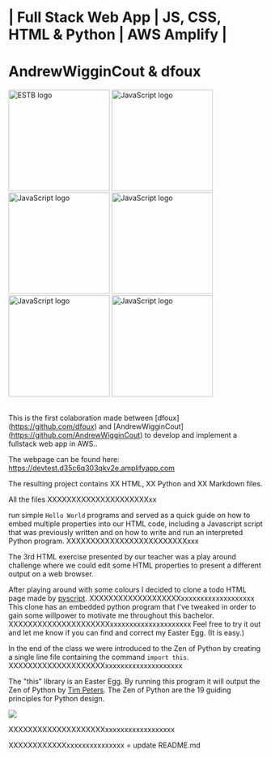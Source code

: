 # | Full Stack Web App | JS, CSS, HTML & Python | AWS Amplify |
# AndrewWigginCout & dfoux

<img src="https://stuntspt.gitlab.io/pab_22-23/classes/presentation_assets/logo-ESTB.png" alt="ESTB logo" width="200" height="200">
<img src="https://upload.wikimedia.org/wikipedia/commons/6/6a/JavaScript-logo.png" alt="JavaScript logo" width="200" height="200">
<img src="https://upload.wikimedia.org/wikipedia/commons/thumb/6/61/HTML5_logo_and_wordmark.svg/2048px-HTML5_logo_and_wordmark.svg.png" alt="JavaScript logo" width="200" height="200">
<img src="https://upload.wikimedia.org/wikipedia/commons/thumb/d/d5/CSS3_logo_and_wordmark.svg/1452px-CSS3_logo_and_wordmark.svg.png" alt="JavaScript logo" width="200" height="200">
<img src="https://upload.wikimedia.org/wikipedia/commons/thumb/c/c3/Python-logo-notext.svg/1869px-Python-logo-notext.svg.png" alt="JavaScript logo" width="200" height="200">
<img src="https://upload.wikimedia.org/wikipedia/commons/thumb/9/93/Amazon_Web_Services_Logo.svg/1280px-Amazon_Web_Services_Logo.svg.png" alt="JavaScript logo" width="200" height="200">

##

This is the first colaboration made between [dfoux] (https://github.com/dfoux) and [AndrewWigginCout] (https://github.com/AndrewWigginCout) to develop and implement a fullstack web app in AWS..

The webpage can be found here: https://devtest.d35c6q303qkv2e.amplifyapp.com

The resulting project contains XX HTML, XX Python and XX Markdown files.

All the files XXXXXXXXXXXXXXXXXXXXXxx


run simple ```Hello World``` programs and served as a quick guide on how to embed multiple properties
into our HTML code, including a Javascript script that was previously written and on how to write and run an interpreted
Python program.
XXXXXXXXXXXXXXXXXXXXXXXXXxxx


The 3rd HTML exercise presented by our teacher was a play around challenge where we could
edit some HTML properties to present a different output on a web browser.

After playing around with some colours I decided to clone a 
todo HTML page made by [pyscript](https://github.com/pyscript).
XXXXXXXXXXXXXXXXXXXxxxxxxxxxxxxxxxxxxx
This clone has an embedded python program that I've tweaked in order to gain some willpower to motivate me throughout
this bachelor.
XXXXXXXXXXXXXXXXXXXXXxxxxxxxxxxxxxxxxxxxxx
Feel free to try it out and let me know if you can find and correct my Easter Egg. (It is easy.)

In the end of the class we were introduced to the Zen of Python by creating a single line file containing the
command ```import this```.
XXXXXXXXXXXXXXXXXXXXxxxxxxxxxxxxxxxxxxxx


The "this" library is an Easter Egg. By running this program it will output the Zen of Python by
[Tim Peters](https://github.com/tim-one). The Zen of Python are  the 19 guiding principles for Python design.

![](https://stuntspt.gitlab.io/pab_22-23/classes/presentation_assets/python_logo.png)

XXXXXXXXXXXXXXXXXXXXxxxxxxxxxxxxxxxxxx


XXXXXXXXXXXXxxxxxxxxxxxxxxx = update README.md